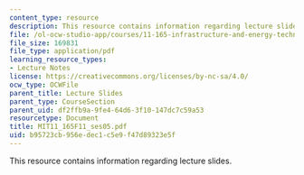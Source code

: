 ```yaml
---
content_type: resource
description: This resource contains information regarding lecture slides.
file: /ol-ocw-studio-app/courses/11-165-infrastructure-and-energy-technology-challenges-fall-2011/b95723cb956edec1c5e9f47d89323e5f_MIT11_165F11_ses05.pdf
file_size: 169831
file_type: application/pdf
learning_resource_types:
- Lecture Notes
license: https://creativecommons.org/licenses/by-nc-sa/4.0/
ocw_type: OCWFile
parent_title: Lecture Slides
parent_type: CourseSection
parent_uid: df2ffb9a-9fe4-64d6-3f10-147dc7c59a53
resourcetype: Document
title: MIT11_165F11_ses05.pdf
uid: b95723cb-956e-dec1-c5e9-f47d89323e5f
---
```

This resource contains information regarding lecture slides.